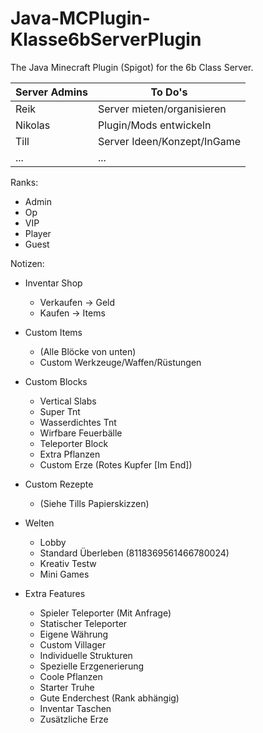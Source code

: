 # Java-MCPlugin-Klasse6bServerPlugin
The Java Minecraft Plugin (Spigot) for the 6b Class Server.

| Server Admins | To Do's                     |
|---------------|-----------------------------|
| Reik          | Server mieten/organisieren  |
| Nikolas       | Plugin/Mods entwickeln      |
| Till          | Server Ideen/Konzept/InGame |
| ...           | ...                         |

Ranks:
- Admin
- Op
- VIP
- Player
- Guest

Notizen:

- Inventar Shop
  - Verkaufen -> Geld
  - Kaufen -> Items

- Custom Items
  - (Alle Blöcke von unten)
  - Custom Werkzeuge/Waffen/Rüstungen

- Custom Blocks
  - Vertical Slabs
  - Super Tnt
  - Wasserdichtes Tnt
  - Wirfbare Feuerbälle
  - Teleporter Block
  - Extra Pflanzen
  - Custom Erze (Rotes Kupfer [Im End])

- Custom Rezepte
  - (Siehe Tills Papierskizzen)

- Welten
  - Lobby
  - Standard Überleben (8118369561466780024)
  - Kreativ Testw
  - Mini Games

- Extra Features
  - Spieler Teleporter (Mit Anfrage)
  - Statischer Teleporter
  - Eigene Währung
  - Custom Villager
  - Individuelle Strukturen
  - Spezielle Erzgenerierung
  - Coole Pflanzen
  - Starter Truhe
  - Gute Enderchest (Rank abhängig)
  - Inventar Taschen
  - Zusätzliche Erze
